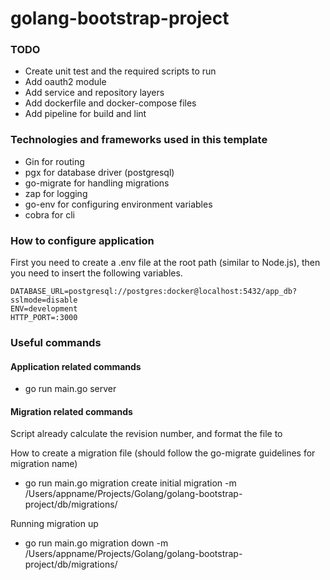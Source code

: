 # golang-bootstrap-project

### TODO

- Create unit test and the required scripts to run
- Add oauth2 module
- Add service and repository layers
- Add dockerfile and docker-compose files
- Add pipeline for build and lint

### Technologies and frameworks used in this template

- Gin for routing
- pgx for database driver (postgresql)
- go-migrate for handling migrations
- zap for logging 
- go-env for configuring environment variables
- cobra for cli

### How to configure application

First you need to create a .env file at the root path (similar to Node.js), then you need to insert the following variables.

```
DATABASE_URL=postgresql://postgres:docker@localhost:5432/app_db?sslmode=disable  
ENV=development
HTTP_PORT=:3000
```

### Useful commands

#### Application related commands

- go run main.go server

#### Migration related commands

Script already calculate the revision number, and format the file to

How to create a migration file (should follow the go-migrate guidelines for migration name)
- go run main.go migration create initial migration -m /Users/appname/Projects/Golang/golang-bootstrap-project/db/migrations/

Running migration up 
- go run main.go migration down -m /Users/appname/Projects/Golang/golang-bootstrap-project/db/migrations/